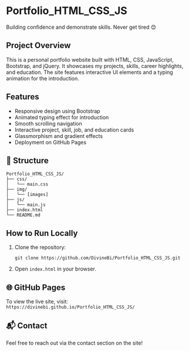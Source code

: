 # Portfolio_HTML_CSS_JS

Building confidence and demonstrate skills. Never get tired 😊

## Project Overview
This is a personal portfolio website built with HTML, CSS, JavaScript, Bootstrap, and jQuery. It showcases my projects, skills, career highlights, and education. The site features interactive UI elements and a typing animation for the introduction.

## Features
- Responsive design using Bootstrap
- Animated typing effect for introduction
- Smooth scrolling navigation
- Interactive project, skill, job, and education cards
- Glassmorphism and gradient effects
- Deployment on GitHub Pages

## 📁 Structure
```
Portfolio_HTML_CSS_JS/
├── css/
│   └── main.css
├── img/
│   └── [images]
├── js/
│   └── main.js
├── index.html
└── README.md
```

## How to Run Locally
1. Clone the repository:
   ```
   git clone https://github.com/DivineBi/Portfolio_HTML_CSS_JS.git
   ```
2. Open `index.html` in your browser.

## 🌐 GitHub Pages
To view the live site, visit:  
`https://divinebi.github.io/Portfolio_HTML_CSS_JS/`

## 📬 Contact
Feel free to reach out via the contact section on the site!

